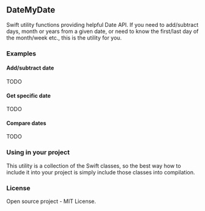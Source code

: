 **DateMyDate**
----------
Swift utility functions providing helpful Date API. If you need to add/subtract days, month or years from a given date, or need to know the first/last day of the month/week etc., this is the utility for you.

### **Examples** ###

#### **Add/subtract date** ####
TODO

#### **Get specific date** ####
TODO

#### **Compare dates** ####
TODO


### **Using in your project** ###
This utility is a collection of the Swift classes, so the best way how to include it into your project is simply include those classes into compilation.


### **License** ###
Open source project - MIT License.

